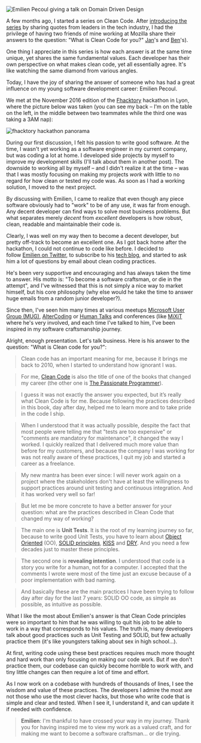 ![Emilien Pecoul giving a talk on Domain Driven Design](http://www.samuelpath.com/wp-content/uploads/2017/05/emilien-pecoul-e1494182671839.jpg)

A few months ago, I started a series on Clean Code. After [introducing the series](http://www.samuelpath.com/what-is-clean-code/) by sharing quotes from leaders in the tech industry, I had the privilege of having two friends of mine working at Mozilla share their answers to the question: "What is Clean Code for you?" [Jan](http://www.samuelpath.com/jan/)'s and [Ben](http://www.samuelpath.com/ben/)'s).

One thing I appreciate in this series is how each answer is at the same time unique, yet shares the same fundamental values. Each developer has their own perspective on what makes clean code, yet all essentially agree. It's like watching the same diamond from various angles.

Today, I have the joy of sharing the answer of someone who has had a great influence on my young software development career: Emilien Pecoul.

<!--more-->

We met at the November 2016 edition of the [Fhacktory](http://www.fhacktory.com/) hackathon in Lyon, where the picture below was taken (you can see my back – I'm on the table on the left, in the middle between two teammates while the third one was taking a 3AM nap):

![fhacktory hackathon panorama](http://www.samuelpath.com/wp-content/uploads/2017/05/fhacktory-hackathon-panorama-e1494183444590.jpg)

During our first discussion, I felt his passion to write good software. At the time, I wasn't yet working as a software engineer in my current company, but was coding a lot at home. I developed side projects by myself to improve my development skills (I'll talk about them in another post). The downside to working all by myself – and I didn't realize it at the time – was that I was mostly focusing on making my projects *work* with little to no regard for how clean or tested my code was. As soon as I had a working solution, I moved to the next project.

By discussing with Emilien, I came to realize that even though any piece software obviously had to "work" to be of any use, it was far from enough. Any decent developer can find ways to solve most business problems. But what separates merely *decent* from *excellent* developers is how robust, clean, readable and maintainable their code is.

Clearly, I was well on my way then to become a decent developer, but pretty off-track to become an excellent one. As I got back home after the hackathon, I could not continue to code like before. I decided to follow [Emilien on Twitter](https://twitter.com/Ouarzy), to subscribe to his [tech blog](http://www.ouarzy.com/), and started to ask him a lot of questions by email about clean coding practices.

He's been very supportive and encouraging and has always taken the time to answer. His motto is: "To become a software craftsman, or die in the attempt", and I've witnessed that this is not simply a nice way to market himself, but his core philosophy (why else would he take the time to answer huge emails from a random junior developer?).

Since then, I've seen him many times at various meetups [Microsoft User Group (MUG)](https://www.meetup.com/fr-FR/MUGLyon/), [AlterCoding](https://www.altercoding.com/) or [Human Talks](https://www.meetup.com/fr-FR/HumanTalks-Lyon/) and conferences (like [MiXiT](http://www.samuelpath.com/mixit/) where he's very involved, and each time I've talked to him, I've been inspired in my software craftsmanship journey.

Alright, enough presentation. Let's talk business. Here is his answer to the question: "What is Clean code for you?":

> Clean code has an important meaning for me, because it brings me back to 2010, when I started to understand how ignorant I was.

> For me, [Clean Code](https://www.amazon.com/Clean-Code-Handbook-Software-Craftsmanship/dp/0132350882) is also the title of one of the books that changed my career (the other one is [The Passionate Programmer](https://www.amazon.com/Passionate-Programmer-Creating-Remarkable-Development-ebook/dp/B00AYQNR5U/)).

> I guess it was not exactly the answer you expected, but it’s really what Clean Code is for me. Because following the practices described in this book, day after day, helped me to learn more and to take pride in the code I ship.

> When I understood that it was actually possible, despite the fact that most people were telling me that "tests are too expensive" or "comments are mandatory for maintenance", it changed the way I worked. I quickly realized that I delivered much more value than before for my customers, and because the company I was working for was not really aware of these practices, I quit my job and started a career as a freelance.

> My new mantra has been ever since: I will never work again on a project where the stakeholders don't have at least the willingness to support practices around unit testing and continuous integration. And it has worked very well so far!

> But let me be more concrete to have a better answer for your question: what are the practices described in Clean Code that changed my way of working?

> The main one is **Unit Tests**. It is the root of my learning journey so far, because to write good Unit Tests, you have to learn about [Object Oriented](http://butunclebob.com/ArticleS.UncleBob.PrinciplesOfOod) (OO), [SOLID principles](https://en.wikipedia.org/wiki/SOLID_(object-oriented_design)), [KISS](https://en.wikipedia.org/wiki/KISS_principle) and [DRY](https://en.wikipedia.org/wiki/Don%27t_repeat_yourself). And you need a few decades just to master these principles.

> The second one is **revealing intention**. I understood that code is a story you write for a human, not for a computer. I accepted that the comments I wrote were most of the time just an excuse because of a poor implementation with bad naming.

> And basically these are the main practices I have been trying to follow day after day for the last 7 years: SOLID OO code, as simple as possible, as intuitive as possible.

What I like the most about Emilien's answer is that Clean Code principles were so important to him that he was willing to quit his job to be able to work in a way that corresponds to his values. The truth is, many developers talk about good practices such as Unit Testing and SOLID, but few actually practice them (it's like youngsters talking about sex in high school...).

At first, writing code using these best practices requires much more thought and hard work than only focusing on making our code work. But if we don't practice them, our codebase can quickly become horrible to work with, and tiny little changes can then require a lot of time and effort.

As I now work on a codebase with hundreds of thousands of lines, I see the wisdom and value of these practices. The developers I admire the most are not those who use the most clever hacks, but those who write code that is simple and clear and tested. When I see it, I understand it, and can update it if needed with confidence.

> **Emilien**: I'm thankful to have crossed your way in my journey. Thank you for having inspired me to view my work as a valued craft, and for making me want to become a software craftsman... or die trying. 

